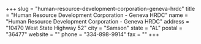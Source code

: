+++
slug = "human-resource-development-corporation-geneva-hrdc"
title = "Human Resource Development Corporation - Geneva HRDC"
name = "Human Resource Development Corporation - Geneva HRDC"
address = "10470 West State Highway 52"
city = "Samson"
state = "AL"
postal = "36477"
website = ""
phone = "334-898-9914"
fax = ""
+++
